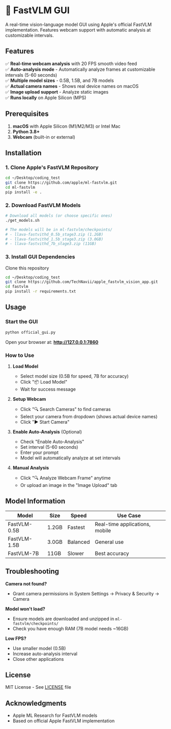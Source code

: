 # 🍎 FastVLM GUI

A real-time vision-language model GUI using Apple's official FastVLM implementation. Features webcam support with automatic analysis at customizable intervals.

## Features

✅ **Real-time webcam analysis** with 20 FPS smooth video feed  
✅ **Auto-analysis mode** - Automatically analyze frames at customizable intervals (5-60 seconds)  
✅ **Multiple model sizes** - 0.5B, 1.5B, and 7B models  
✅ **Actual camera names** - Shows real device names on macOS  
✅ **Image upload support** - Analyze static images  
✅ **Runs locally** on Apple Silicon (MPS)  

## Prerequisites

1. **macOS** with Apple Silicon (M1/M2/M3) or Intel Mac
2. **Python 3.8+**
3. **Webcam** (built-in or external)

## Installation

### 1. Clone Apple's FastVLM Repository

```bash
cd ~/Desktop/coding_test
git clone https://github.com/apple/ml-fastvlm.git
cd ml-fastvlm
pip install -e .
```

### 2. Download FastVLM Models

```bash
# Download all models (or choose specific ones)
./get_models.sh

# The models will be in ml-fastvlm/checkpoints/
# - llava-fastvithd_0.5b_stage3.zip (1.2GB)
# - llava-fastvithd_1.5b_stage3.zip (3.0GB)  
# - llava-fastvithd_7b_stage3.zip (11GB)
```

### 3. Install GUI Dependencies

Clone this repository

```bash
cd ~/Desktop/coding_test
git clone https://github.com/TechNavii/apple_fastvlm_vision_app.git
cd fastvlm
pip install -r requirements.txt
```

## Usage

### Start the GUI

```bash
python official_gui.py
```

Open your browser at: **http://127.0.0.1:7860**

### How to Use

1. **Load Model**
   - Select model size (0.5B for speed, 7B for accuracy)
   - Click "📦 Load Model"
   - Wait for success message

2. **Setup Webcam**
   - Click "🔍 Search Cameras" to find cameras
   - Select your camera from dropdown (shows actual device names)
   - Click "▶️ Start Camera"

3. **Enable Auto-Analysis** (Optional)
   - Check "Enable Auto-Analysis"
   - Set interval (5-60 seconds)
   - Enter your prompt
   - Model will automatically analyze at set intervals

4. **Manual Analysis**
   - Click "🔍 Analyze Webcam Frame" anytime
   - Or upload an image in the "Image Upload" tab

## Model Information

| Model | Size | Speed | Use Case |
|-------|------|-------|----------|
| FastVLM-0.5B | 1.2GB | Fastest | Real-time applications, mobile |
| FastVLM-1.5B | 3.0GB | Balanced | General use |
| FastVLM-7B | 11GB | Slower | Best accuracy |

## Troubleshooting

**Camera not found?**
- Grant camera permissions in System Settings → Privacy & Security → Camera

**Model won't load?**
- Ensure models are downloaded and unzipped in `ml-fastvlm/checkpoints/`
- Check you have enough RAM (7B model needs ~16GB)

**Low FPS?**
- Use smaller model (0.5B)
- Increase auto-analysis interval
- Close other applications

## License

MIT License - See [LICENSE](LICENSE) file

## Acknowledgments

- Apple ML Research for FastVLM models
- Based on official Apple FastVLM implementation
